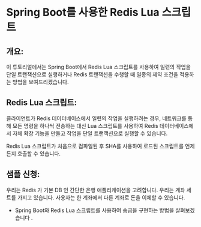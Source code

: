 
# Spring Boot를 사용한 Redis Lua 스크립트


## 개요:
이 튜토리얼에서는 Spring Boot에서 Redis Lua 스크립트를 사용하여 일련의 작업을 단일 트랜잭션으로 실행하거나 Redis 트랜잭션을 수행할 때 일종의 제약 조건을 적용하는 방법을 보여드리겠습니다.

## Redis Lua 스크립트:
클라이언트가 Redis 데이터베이스에서 일련의 작업을 실행하려는 경우, 네트워크를 통해 모든 명령을 하나씩 전송하는 대신 Lua 스크립트를 사용하여 Redis 데이터베이스에서 자체 확장 기능을 만들고 작업을 단일 트랜잭션으로 실행할 수 있습니다.

Redis Lua 스크립트가 처음으로 컴파일된 후 SHA를 사용하여 로드된 스크립트를 언제든지 호출할 수 있습니다.

## 샘플 신청:
우리는 Redis 가 기본 DB 인 간단한 은행 애플리케이션을 고려합니다. 우리는 계좌 세트를 가지고 있습니다. 사용자는 한 계좌에서 다른 계좌로 돈을 이체할 수 있습니다.

- Spring Boot와 Redis Lua 스크립트를 사용하여 송금을 구현하는 방법을 살펴보겠습니다 .
